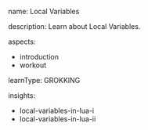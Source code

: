 name: Local Variables

description: Learn about Local Variables.

aspects:
  - introduction
  - workout

learnType: GROKKING

insights:
  - local-variables-in-lua-i
  - local-variables-in-lua-ii